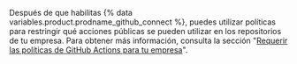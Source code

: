 Después de que habilitas {% data variables.product.prodname_github_connect %}, puedes utilizar políticas para restringir qué acciones públicas se pueden utilizar en los repositorios de tu empresa. Para obtener más información, consulta la sección "[Requerir las políticas de GitHub Actions para tu empresa](/admin/github-actions/enforcing-github-actions-policies-for-your-enterprise)".
